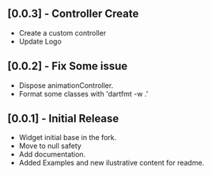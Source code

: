 ## [0.0.3] - Controller Create

* Create a custom controller
* Update Logo


## [0.0.2] - Fix Some issue

* Dispose animationController.
* Format some classes with 'dartfmt -w .'


## [0.0.1] - Initial Release

* Widget initial base in the fork.
* Move to null safety
* Add documentation.
* Added Examples and new ilustrative content for readme.

